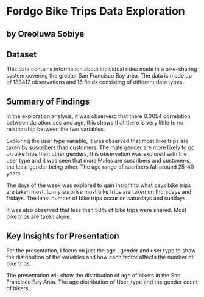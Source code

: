 # Fordgo Bike Trips Data Exploration
## by Oreoluwa Sobiye


## Dataset
 This data contains information about individual rides made in a bike-sharing system covering the greater San Francisco Bay area. The data is made up of 183412 observations and 16 fields consisting of different data types.


## Summary of Findings
In the exploration analysis, it was observerd that there 0.0054 correlation between duration_sec and age, this shows that there is very little to no relationship between the two variables.

Exploring the user type variable, it was observed that most bike trips are taken by suscribers than customers. The male gender are more likely to go on bike trips than other genders, this observation was explored with the user type and it was seen that more Males are suscribers and customers, the least gender being other. The age range of sucribers fall around 25-40 years.

The days of the week was explored to gain insight to what days bike trips are taken most, to my surprise most bike trips are taken on thursdays and fridays. The least number of bike trips occur on saturdays and sundays. 

It was also observed that less than 50% of bike trips were shared. Most bike trips are taken alone.


## Key Insights for Presentation
For the presentation, I focus on just the age , gender and user type to show the distribution of the variables and how each factor affects the number of bike trips.

The presentation will show the distribution of age of bikers in the San Francisco Bay Area. The age distribution of User_type  and the gender count of bikers.

